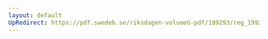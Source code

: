 ```yaml
---
layout: default
UpRedirect: https://pdf.swedeb.se/riksdagen-volumeG-pdf/199293/reg_199293/reg_199293_0203.pdf
---
```

